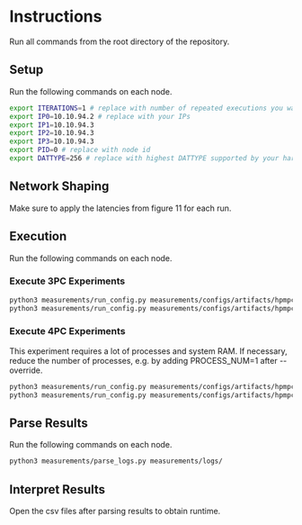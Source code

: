 # Instructions

Run all commands from the root directory of the repository.

## Setup

Run the following commands on each node.

```sh
export ITERATIONS=1 # replace with number of repeated executions you want to run
export IP0=10.10.94.2 # replace with your IPs
export IP1=10.10.94.3
export IP2=10.10.94.3
export IP3=10.10.94.3
export PID=0 # replace with node id
export DATTYPE=256 # replace with highest DATTYPE supported by your hardware
```

## Network Shaping

Make sure to apply the latencies from figure 11 for each run.

## Execution

Run the following commands on each node.

### Execute 3PC Experiments

```sh
python3 measurements/run_config.py measurements/configs/artifacts/hpmpc/figure11/runtime_baseline -i $ITERATIONS -a $IP0 -b $IP1 -c $IP2 -p $PID --override PROTOCOL=2 DATTYPE=$DATTYPE
python3 measurements/run_config.py measurements/configs/artifacts/hpmpc/figure11/runtime_Trio_Quad -i $ITERATIONS -a $IP0 -b $IP1 -c $IP2 -p $PID --override PROTOCOL=5 DATTYPE=$DATTYPE
```

### Execute 4PC Experiments
This experiment requires a lot of processes and system RAM. If necessary, reduce the number of processes, e.g. by adding PROCESS_NUM=1 after --override.

```sh
python3 measurements/run_config.py measurements/configs/artifacts/hpmpc/figure11/runtime_baseline -i $ITERATIONS -a $IP0 -b $IP1 -c $IP2 -d $IP3 -p $PID --override PROTOCOL=9 DATTYPE=$DATTYPE
python3 measurements/run_config.py measurements/configs/artifacts/hpmpc/figure11/runtime_Trio_Quad -i $ITERATIONS -a $IP0 -b $IP1 -c $IP2 -d $IP3 -p $PID --override PROTOCOL=12 DATTYPE=$DATTYPE
```

## Parse Results

Run the following commands on each node.

```sh
python3 measurements/parse_logs.py measurements/logs/
```

## Interpret Results

Open the csv files after parsing results to obtain runtime.
